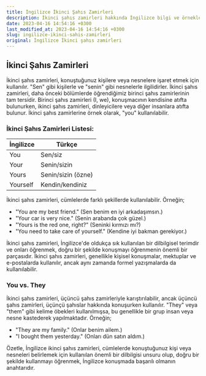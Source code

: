 ```yaml
---
title: İngilizce İkinci Şahıs Zamirleri
description: İkinci şahıs zamirleri hakkında İngilizce bilgi ve örnekler.
date: 2023-04-16 14:54:16 +0300
last_modified_at: 2023-04-16 14:54:16 +0300
slug: ingilizce-ikinci-sahis-zamirleri
original: İngilizce İkinci şahıs zamirleri
---
```

## İkinci Şahıs Zamirleri

İkinci şahıs zamirleri, konuştuğunuz kişilere veya nesnelere işaret etmek için kullanılır. "Sen" gibi kişilerle ve "senin" gibi nesnelerle ilgilidirler. İkinci şahıs zamirleri, daha önceki bölümlerde öğrendiğimiz birinci şahıs zamirlerinin tam tersidir. Birinci şahıs zamirleri (I, we), konuşmacının kendisine atıfta bulunurken, ikinci şahıs zamirleri, dinleyicilere veya diğer insanlara atıfta bulunur. İkinci şahıs zamirlerine örnek olarak, "you" kullanılabilir.

### İkinci Şahıs Zamirleri Listesi:

| İngilizce | Türkçe |
| --- | --- |
| You | Sen/siz |
| Your | Senin/sizin |
| Yours | Senin/sizin (özne) |
| Yourself | Kendin/kendiniz |

İkinci şahıs zamirleri, cümlelerde farklı şekillerde kullanılabilir. Örneğin;

- "You are my best friend." (Sen benim en iyi arkadaşımsın.)
- "Your car is very nice." (Senin arabanda çok güzel.)
- "Yours is the red one, right?" (Seninki kırmızı mı?)
- "You need to take care of yourself." (Kendine iyi bakman gerekiyor.)

İkinci şahıs zamirleri, İngilizce'de oldukça sık kullanılan bir dilbilgisel terimdir ve onları öğrenmek, doğru bir şekilde konuşmayı öğrenmenin önemli bir parçasıdır. İkinci şahıs zamirleri, genellikle kişisel konuşmalar, mektuplar ve e-postalarda kullanılır, ancak aynı zamanda formel yazışmalarda da kullanılabilir.

### You vs. They

İkinci şahıs zamirleri, üçüncü şahıs zamirleriyle karıştırılabilir, ancak üçüncü şahıs zamirleri, üçünçü şahıslar hakkında konuşurken kullanılır. "They" veya "them" gibi kelime öbekleri kullanılmışsa, bu genellikle bir grup insan veya nesne kastederek yapılmaktadır. Örneğin;

- "They are my family." (Onlar benim ailem.)
- "I bought them yesterday." (Onları dün satın aldım.)

Özetle, İngilizce ikinci şahıs zamirleri, cümlelerde konuştuğunuz kişi veya nesneleri belirlemek için kullanılan önemli bir dilbilgisi unsuru olup, doğru bir şekilde kullanmayı öğrenmek, İngilizce konuşmada başarılı olmanın anahtarıdır.
